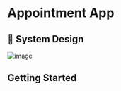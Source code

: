 # Appointment App

## 🎨 System Design 
![image](https://github.com/user-attachments/assets/529fca87-c228-48c6-90c5-01a5c616ff64)



## Getting Started

